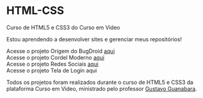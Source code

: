 # HTML-CSS
 Curso de HTML5 e CSS3 do Curso em Video

 Estou aprendendo a desenvolver sites e gerenciar meus repositórios!

 Acesse o projeto Origem do BugDroid <a href="https://danielmg-dot.github.io/projeto-android/" target="_blank">aqui</a><br>
 Acesse o projeto Cordel Moderno <a href="https://danielmg-dot.github.io/projeto-cordel/" target="_blank">aqui</a><br>
 Acesse o projeto Redes Sociais <a href="https://danielmg-dot.github.io/projeto-social/" target="_blank">aqui</a><br>
 Acesse o projeto Tela de Login <a href="https://danielmg-dot.github.io/projeto-login/" target="_blank"></a>aqui<br>

 Todos os projetos foram realizados durante o curso de HTML5 e CSS3 da plataforma Curso em Video, ministrado pelo professor <a href="https://github.com/gustavoguanabara">Gustavo Guanabara</a>.

 

